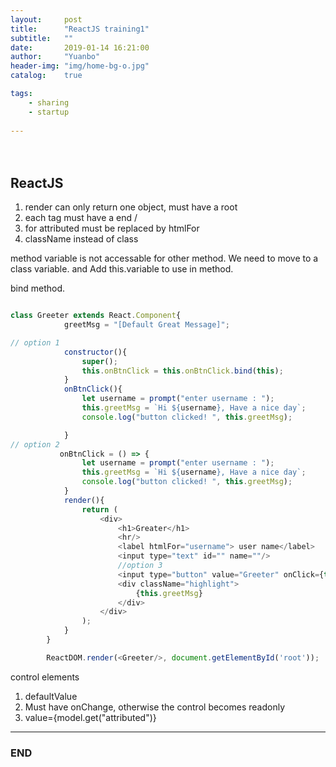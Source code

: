 ```yaml
---
layout:     post
title:      "ReactJS training1"
subtitle:   ""
date:       2019-01-14 16:21:00
author:     "Yuanbo"
header-img: "img/home-bg-o.jpg"
catalog:    true

tags:
    - sharing
    - startup
    
---
```




　　
## ReactJS

1. render can only return one object, must have a root 
2. each tag must have a end /
3. for attributed must be replaced by htmlFor
4. className instead of class

method variable is not accessable for other method. We need to move to a class variable.
and Add this.variable to use in method.

bind method.


```javascript

class Greeter extends React.Component{
			greetMsg = "[Default Great Message]";

// option 1
			constructor(){
			    super();
			    this.onBtnClick = this.onBtnClick.bind(this);
			}
            onBtnClick(){
                let username = prompt("enter username : ");
                this.greetMsg = `Hi ${username}, Have a nice day`;
                console.log("button clicked! ", this.greetMsg);

            }
// option 2
           onBtnClick = () => {
                let username = prompt("enter username : ");
                this.greetMsg = `Hi ${username}, Have a nice day`;
                console.log("button clicked! ", this.greetMsg);
            }
		    render(){
		        return (
					<div>
						<h1>Greater</h1>
						<hr/>
						<label htmlFor="username"> user name</label>
						<input type="text" id="" name=""/>
						//option 3
						<input type="button" value="Greeter" onClick={this.onBtnClick.bind(this)}/>
						<div className="highlight">
							{this.greetMsg}
						</div>
					</div>
				);
			}
		}

        ReactDOM.render(<Greeter/>, document.getElementById('root'));

```


control elements 
1. defaultValue 
2. Must have onChange, otherwise the control becomes readonly
3. value={model.get("attributed")}


---

### END

